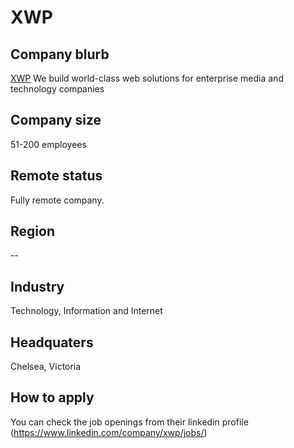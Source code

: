 # XWP

## Company blurb

[ XWP](https://xwp.co/) We build world-class web solutions for enterprise media and technology companies

## Company size

51-200 employees

## Remote status

Fully remote company.

## Region
--

## Industry

Technology, Information and Internet

## Headquaters

Chelsea, Victoria


## How to apply

You can check the job openings from their linkedin profile (https://www.linkedin.com/company/xwp/jobs/)
